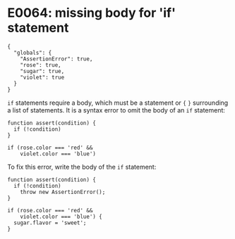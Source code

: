 # E0064: missing body for 'if' statement

```config-for-examples
{
  "globals": {
    "AssertionError": true,
    "rose": true,
    "sugar": true,
    "violet": true
  }
}
```

`if` statements require a body, which must be a statement or `{` `}` surrounding
a list of statements. It is a syntax error to omit the body of an `if`
statement:

    function assert(condition) {
      if (!condition)
    }

    if (rose.color === 'red' &&
        violet.color === 'blue')

To fix this error, write the body of the `if` statement:

    function assert(condition) {
      if (!condition)
        throw new AssertionError();
    }

    if (rose.color === 'red' &&
        violet.color === 'blue') {
      sugar.flavor = 'sweet';
    }
